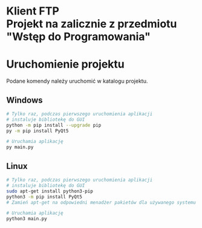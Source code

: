 # Klient FTP <br/> Projekt na zalicznie z przedmiotu <br/> "Wstęp do Programowania"

# Uruchomienie projektu
Podane komendy należy uruchomić w katalogu projektu.

## Windows
```sh
# Tylko raz, podczas pierwszego uruchomienia aplikacji
# instaluje bibliotekę do GUI
python -m pip install --upgrade pip
py -m pip install PyQt5 

# Uruchamia aplikację
py main.py
```

## Linux
```bash
# Tylko raz, podczas pierwszego uruchomienia aplikacji
# instaluje bibliotekę do GUI
sudo apt-get install python3-pip
python3 -m pip install PyQt5
# Zamień apt-get na odpowiedni menadżer pakietów dla używanego systemu

# Uruchamia aplikację
python3 main.py
```



